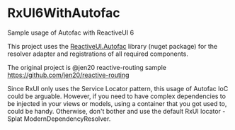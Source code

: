 RxUI6WithAutofac
================

Sample usage of Autofac with ReactiveUI 6

This project uses the [ReactiveUI.Autofac](https://github.com/alexeyzimarev/ReactiveUI.Autofac) library (nuget package) for the resolver adapter and registrations of all required components.

The original project is @jen20 reactive-routing sample https://github.com/jen20/reactive-routing

Since RxUI only uses the Service Locator pattern, this usage of Autofac IoC could be arguable. However, if you need to have complex dependencies to be injected in your views or models, using a container that you got used to, could be handy. Otherwise, don't bother and use the default RxUI locator - Splat ModernDependencyResolver.
